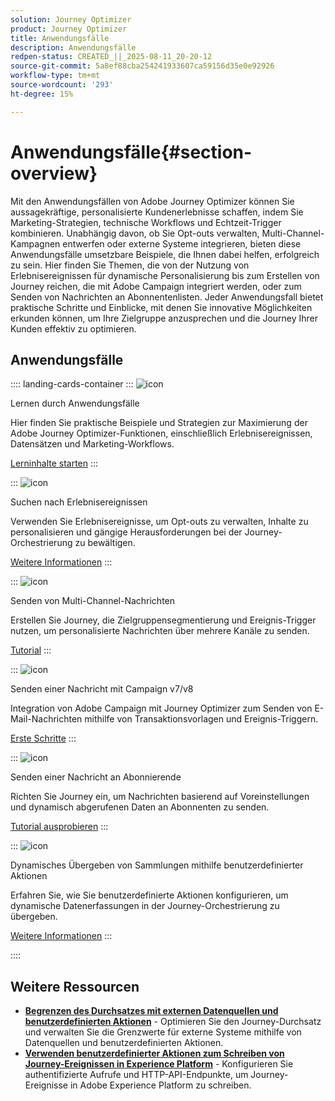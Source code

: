 ```yaml
---
solution: Journey Optimizer
product: Journey Optimizer
title: Anwendungsfälle
description: Anwendungsfälle
redpen-status: CREATED_||_2025-08-11_20-20-12
source-git-commit: 5a8ef88cba254241933607ca59156d35e0e92926
workflow-type: tm+mt
source-wordcount: '293'
ht-degree: 15%

---
```



# Anwendungsfälle{#section-overview}

Mit den Anwendungsfällen von Adobe Journey Optimizer können Sie aussagekräftige, personalisierte Kundenerlebnisse schaffen, indem Sie Marketing-Strategien, technische Workflows und Echtzeit-Trigger kombinieren. Unabhängig davon, ob Sie Opt-outs verwalten, Multi-Channel-Kampagnen entwerfen oder externe Systeme integrieren, bieten diese Anwendungsfälle umsetzbare Beispiele, die Ihnen dabei helfen, erfolgreich zu sein. Hier finden Sie Themen, die von der Nutzung von Erlebnisereignissen für dynamische Personalisierung bis zum Erstellen von Journey reichen, die mit Adobe Campaign integriert werden, oder zum Senden von Nachrichten an Abonnentenlisten. Jeder Anwendungsfall bietet praktische Schritte und Einblicke, mit denen Sie innovative Möglichkeiten erkunden können, um Ihre Zielgruppe anzusprechen und die Journey Ihrer Kunden effektiv zu optimieren.

## Anwendungsfälle

:::: landing-cards-container
:::
![icon](https://cdn.experienceleague.adobe.com/icons/book.svg)

Lernen durch Anwendungsfälle

Hier finden Sie praktische Beispiele und Strategien zur Maximierung der Adobe Journey Optimizer-Funktionen, einschließlich Erlebnisereignissen, Datensätzen und Marketing-Workflows.

[Lerninhalte starten](../using/building-journeys/jo-use-cases.md)
:::

:::
![icon](https://cdn.experienceleague.adobe.com/icons/list-check.svg)

Suchen nach Erlebnisereignissen

Verwenden Sie Erlebnisereignisse, um Opt-outs zu verwalten, Inhalte zu personalisieren und gängige Herausforderungen bei der Journey-Orchestrierung zu bewältigen.

[Weitere Informationen](../using/building-journeys/exp-event-lookup.md)
:::

:::
![icon](https://cdn.experienceleague.adobe.com/icons/circle-play.svg)

Senden von Multi-Channel-Nachrichten

Erstellen Sie Journey, die Zielgruppensegmentierung und Ereignis-Trigger nutzen, um personalisierte Nachrichten über mehrere Kanäle zu senden.

[Tutorial](../using/building-journeys/journeys-uc.md)
:::

:::
![icon](https://cdn.experienceleague.adobe.com/icons/puzzle-piece.svg)

Senden einer Nachricht mit Campaign v7/v8

Integration von Adobe Campaign mit Journey Optimizer zum Senden von E-Mail-Nachrichten mithilfe von Transaktionsvorlagen und Ereignis-Triggern.

[Erste Schritte](../using/building-journeys/ajo-ac.md)
:::

:::
![icon](https://cdn.experienceleague.adobe.com/icons/list-check.svg)

Senden einer Nachricht an Abonnierende

Richten Sie Journey ein, um Nachrichten basierend auf Voreinstellungen und dynamisch abgerufenen Daten an Abonnenten zu senden.

[Tutorial ausprobieren](../using/building-journeys/message-to-subscribers-uc.md)
:::

:::
![icon](https://cdn.experienceleague.adobe.com/icons/code-branch.svg)

Dynamisches Übergeben von Sammlungen mithilfe benutzerdefinierter Aktionen

Erfahren Sie, wie Sie benutzerdefinierte Aktionen konfigurieren, um dynamische Datenerfassungen in der Journey-Orchestrierung zu übergeben.

[Weitere Informationen](../using/building-journeys/collections.md)
:::

::::


## Weitere Ressourcen

- **[Begrenzen des Durchsatzes mit externen Datenquellen und benutzerdefinierten Aktionen](../using/building-journeys/limit-throughput.md)** - Optimieren Sie den Journey-Durchsatz und verwalten Sie die Grenzwerte für externe Systeme mithilfe von Datenquellen und benutzerdefinierten Aktionen.
- **[Verwenden benutzerdefinierter Aktionen zum Schreiben von Journey-Ereignissen in Experience Platform](../using/building-journeys/custom-action-aep.md)** - Konfigurieren Sie authentifizierte Aufrufe und HTTP-API-Endpunkte, um Journey-Ereignisse in Adobe Experience Platform zu schreiben.

